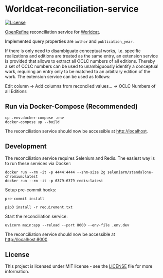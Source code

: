 # Worldcat-reconciliation-service
[![License](https://img.shields.io/github/license/jonasengelmann/worldcat-reconciliation-service)](LICENSE)

[OpenRefine](http://openrefine.org) reconciliation service for [Worldcat](https://www.worldcat.org).

Implemented query properties are `author` and `publication_year`. 

If there is only need to disambiguate conceptual works, i.e. specific realizations and editions are treated as the same entry, an extension service is provided that allows to extract all OCLC numbers of all editions. Thereby a set of OCLC numbers can be used to unambiguously identify a conceptual work, requiring an entry only to be matched to an arbitrary edition of the work. The extension service can be used as follows:

Edit column -> Add columns from reconciled values... -> OCLC Numbers of all Editions


## Run via Docker-Compose (Recommended)

```console
cp .env.docker-compose .env
docker-compose up --build
```

The reconciliation service should now be accessible at [http://localhost](http://localhost). 

## Development

The reconciliation service requires Selenium and Redis. The easiest way is to run these services via Docker:
```console
docker run --rm -it -p 4444:4444 --shm-size 2g seleniarm/standalone-chromium:latest
docker run --rm -it -p 6379:6379 redis:latest
```

Setup pre-commit hooks:
```console
pre-commit install
```

```console
pip3 install -r requirement.txt
```

Start the reconciliation service:
```console
uvicorn main:app --reload --port 8000 --env-file .env.dev
```

The reconciliation service should now be accessible at [http://localhost:8000](http://localhost:8000). 

## License

This project is licensed under MIT license - see the [LICENSE](LICENSE) file for more information.
